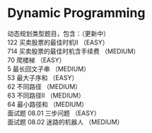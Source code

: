 # Dynamic Programming
动态规划类型题目，包含：（更新中）  
122 买卖股票的最佳时机II （EASY）  
714 买卖股票的最佳时机含手续费 （MEDIUM）  
70 爬楼梯 （EASY）  
5 最长回文子串 （MEDIUM）  
53 最大子序和 （EASY）  
62 不同路径 （MEDIUM）  
63 不同路径II （MEDIUM）  
64 最小路径和 （MEDIUM）  
面试题 08.01 三步问题 （EASY）  
面试题 08.02 迷路的机器人 （MEDIUM）
